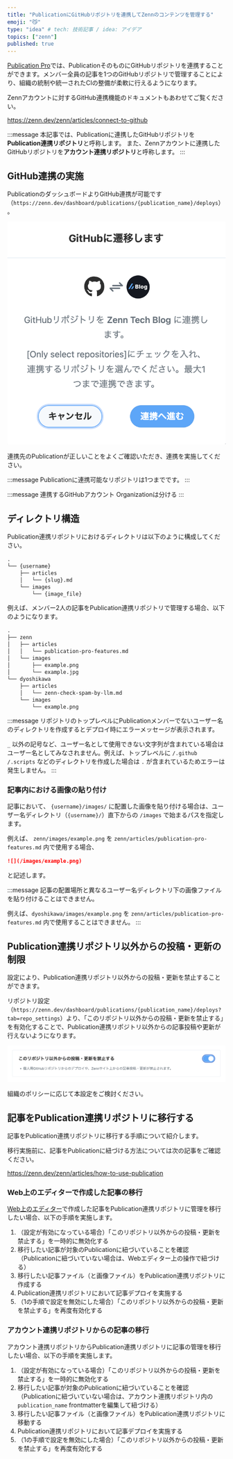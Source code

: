 ```yaml
---
title: "PublicationにGitHubリポジトリを連携してZennのコンテンツを管理する"
emoji: "😼"
type: "idea" # tech: 技術記事 / idea: アイデア
topics: ["zenn"]
published: true
---
```


[Publication Pro](https://zenn.dev/zenn/articles/publication-pro-features)では、PublicationそのものにGitHubリポジトリを連携することができます。メンバー全員の記事を1つのGitHubリポジトリで管理することにより、組織の統制や統一されたCIの整備が柔軟に行えるようになります。

Zennアカウントに対するGitHub連携機能のドキュメントもあわせてご覧ください。

https://zenn.dev/zenn/articles/connect-to-github

:::message
本記事では、Publicationに連携したGitHubリポジトリを**Publication連携リポジトリ**と呼称します。
また、Zennアカウントに連携したGitHubリポジトリを**アカウント連携リポジトリ**と呼称します。
:::

## GitHub連携の実施

PublicationのダッシュボードよりGitHub連携が可能です（`https://zenn.dev/dashboard/publications/{publication_name}/deploys`）。

![](/images/articles/publication-pro-features/publication-github-connect.png)

連携先のPublicationが正しいことをよくご確認いただき、連携を実施してください。

:::message
Publicationに連携可能なリポジトリは1つまでです。
:::

:::message
連携するGitHubアカウント Organizationは分ける
:::

## ディレクトリ構造

Publication連携リポジトリにおけるディレクトリは以下のように構成してください。

```tree
.
└── {username}
    ├── articles
    │   └── {slug}.md
    └── images
        └── {image_file}
```

例えば、メンバー2人の記事をPublication連携リポジトリで管理する場合、以下のようになります。

```tree
.
├── zenn
│   ├── articles
│   │   └── publication-pro-features.md
│   └── images
│       ├── example.png
│       └── example.jpg
└── dyoshikawa
    ├── articles
    │   └── zenn-check-spam-by-llm.md
    └── images
        └── example.png
```

:::message
リポジトリのトップレベルにPublicationメンバーでないユーザー名のディレクトリを作成するとデプロイ時にエラーメッセージが表示されます。

`_` 以外の記号など、ユーザー名として使用できない文字列が含まれている場合はユーザー名としてみなされません。例えば、トップレベルに `/.github` `/.scripts` などのディレクトリを作成した場合は `.` が含まれているためエラーは発生しません。
:::

### 記事内における画像の貼り付け

記事において、 `{username}/images/` に配置した画像を貼り付ける場合は、ユーザー名ディレクトリ（`{username}/`）直下からの `/images` で始まるパスを指定します。

例えば、 `zenn/images/example.png` を `zenn/articles/publication-pro-features.md` 内で使用する場合、

```md
![](/images/example.png)
```

と記述します。

:::message
記事の配置場所と異なるユーザー名ディレクトリ下の画像ファイルを貼り付けることはできません。

例えば、`dyoshikawa/images/example.png` を `zenn/articles/publication-pro-features.md` 内で使用することはできません。
:::

## Publication連携リポジトリ以外からの投稿・更新の制限

設定により、Publication連携リポジトリ以外からの投稿・更新を禁止することができます。

リポジトリ設定（`https://zenn.dev/dashboard/publications/{publication_name}/deploys?tab=repo_settings`）より、「このリポジトリ以外からの投稿・更新を禁止する」を有効化することで、Publication連携リポジトリ以外からの記事投稿や更新が行えないようになります。

![](/images/articles/publication-pro-features/publication-github-repository-enforced.png)

組織のポリシーに応じて本設定をご検討ください。

## 記事をPublication連携リポジトリに移行する

記事をPublication連携リポジトリに移行する手順について紹介します。

移行実施前に、記事をPublicationに紐づける方法については次の記事をご確認ください。

https://zenn.dev/zenn/articles/how-to-use-publication

### Web上のエディターで作成した記事の移行

[Web上のエディター](https://zenn.dev/zenn/articles/editor-guide)で作成した記事をPublication連携リポジトリに管理を移行したい場合、以下の手順を実施します。

1. （設定が有効になっている場合）「このリポジトリ以外からの投稿・更新を禁止する」を一時的に無効化する
2. 移行したい記事が対象のPublicationに紐づいていることを確認（Publicationに紐づいていない場合は、Webエディター上の操作で紐づける）
3. 移行したい記事ファイル（と画像ファイル）をPublication連携リポジトリに作成する
4. Publication連携リポジトリにおいて記事デプロイを実施する
5. （1の手順で設定を無効にした場合）「このリポジトリ以外からの投稿・更新を禁止する」を再度有効化する

### アカウント連携リポジトリからの記事の移行

アカウント連携リポジトリからPublication連携リポジトリに記事の管理を移行したい場合、以下の手順を実施します。

1. （設定が有効になっている場合）「このリポジトリ以外からの投稿・更新を禁止する」を一時的に無効化する
2. 移行したい記事が対象のPublicationに紐づいていることを確認（Publicationに紐づいていない場合は、アカウント連携リポジトリ内の `publication_name` frontmatterを編集して紐づける）
3. 移行したい記事ファイル（と画像ファイル）をPublication連携リポジトリに移動する
4. Publication連携リポジトリにおいて記事デプロイを実施する
5. （1の手順で設定を無効にした場合）「このリポジトリ以外からの投稿・更新を禁止する」を再度有効化する

